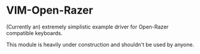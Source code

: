 VIM-Open-Razer
==============
(Currently an) extremely simplistic example driver for Open-Razer compatible keyboards.

This module is heavily under construction and shouldn't be used by anyone.
